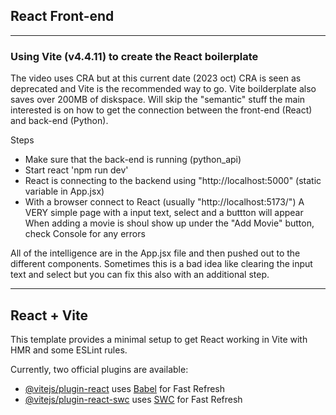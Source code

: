 ## React Front-end

---

### Using Vite (v4.4.11) to create the React boilerplate

The video uses CRA but at this current date (2023 oct) CRA is seen as deprecated and Vite is the recommended way to go.
Vite boilderplate also saves over 200MB of diskspace.
Will skip the "semantic" stuff the main interested is on how to get the connection between the front-end (React)
and back-end (Python).

Steps

- Make sure that the back-end is running (python_api)
- Start react 'npm run dev'
- React is connecting to the backend using "http://localhost:5000" (static variable in App.jsx)
- With a browser connect to React (usually "http://localhost:5173/")
  A VERY simple page with a input text, select and a buttton will appear
  When adding a movie is shoul show up under the "Add Movie" button, check Console for any errors

All of the intelligence are in the App.jsx file and then pushed out to the different components.
Sometimes this is a bad idea like clearing the input text and select but you can fix this also
with an additional step.

---

## React + Vite

This template provides a minimal setup to get React working in Vite with HMR and some ESLint rules.

Currently, two official plugins are available:

- [@vitejs/plugin-react](https://github.com/vitejs/vite-plugin-react/blob/main/packages/plugin-react/README.md) uses [Babel](https://babeljs.io/) for Fast Refresh
- [@vitejs/plugin-react-swc](https://github.com/vitejs/vite-plugin-react-swc) uses [SWC](https://swc.rs/) for Fast Refresh
